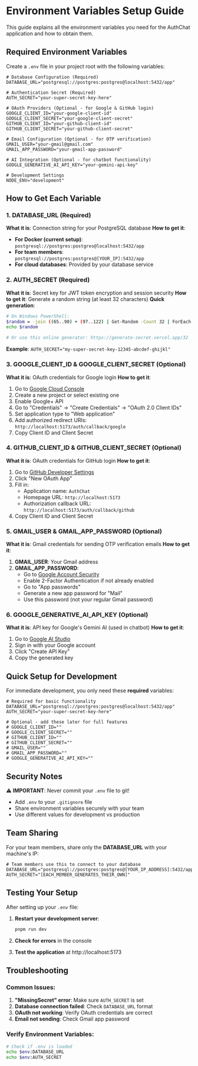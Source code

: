 # Environment Variables Setup Guide

This guide explains all the environment variables you need for the AuthChat application and how to obtain them.

## Required Environment Variables

Create a `.env` file in your project root with the following variables:

```env
# Database Configuration (Required)
DATABASE_URL="postgresql://postgres:postgres@localhost:5432/app"

# Authentication Secret (Required)
AUTH_SECRET="your-super-secret-key-here"

# OAuth Providers (Optional - for Google & GitHub login)
GOOGLE_CLIENT_ID="your-google-client-id"
GOOGLE_CLIENT_SECRET="your-google-client-secret"
GITHUB_CLIENT_ID="your-github-client-id"
GITHUB_CLIENT_SECRET="your-github-client-secret"

# Email Configuration (Optional - for OTP verification)
GMAIL_USER="your-gmail@gmail.com"
GMAIL_APP_PASSWORD="your-gmail-app-password"

# AI Integration (Optional - for chatbot functionality)
GOOGLE_GENERATIVE_AI_API_KEY="your-gemini-api-key"

# Development Settings
NODE_ENV="development"
```

## How to Get Each Variable

### 1. DATABASE_URL (Required)
**What it is**: Connection string for your PostgreSQL database
**How to get it**: 
- **For Docker (current setup)**: `postgresql://postgres:postgres@localhost:5432/app`
- **For team members**: `postgresql://postgres:postgres@[YOUR_IP]:5432/app`
- **For cloud databases**: Provided by your database service

### 2. AUTH_SECRET (Required)
**What it is**: Secret key for JWT token encryption and session security
**How to get it**: Generate a random string (at least 32 characters)
**Quick generation**:
```bash
# On Windows PowerShell:
$random = -join ((65..90) + (97..122) | Get-Random -Count 32 | ForEach-Object {[char]$_})
echo $random

# Or use this online generator: https://generate-secret.vercel.app/32
```

**Example**: `AUTH_SECRET="my-super-secret-key-12345-abcdef-ghijkl"`

### 3. GOOGLE_CLIENT_ID & GOOGLE_CLIENT_SECRET (Optional)
**What it is**: OAuth credentials for Google login
**How to get it**:
1. Go to [Google Cloud Console](https://console.cloud.google.com/)
2. Create a new project or select existing one
3. Enable Google+ API
4. Go to "Credentials" → "Create Credentials" → "OAuth 2.0 Client IDs"
5. Set application type to "Web application"
6. Add authorized redirect URIs: `http://localhost:5173/auth/callback/google`
7. Copy Client ID and Client Secret

### 4. GITHUB_CLIENT_ID & GITHUB_CLIENT_SECRET (Optional)
**What it is**: OAuth credentials for GitHub login
**How to get it**:
1. Go to [GitHub Developer Settings](https://github.com/settings/developers)
2. Click "New OAuth App"
3. Fill in:
   - Application name: `AuthChat`
   - Homepage URL: `http://localhost:5173`
   - Authorization callback URL: `http://localhost:5173/auth/callback/github`
4. Copy Client ID and Client Secret

### 5. GMAIL_USER & GMAIL_APP_PASSWORD (Optional)
**What it is**: Gmail credentials for sending OTP verification emails
**How to get it**:
1. **GMAIL_USER**: Your Gmail address
2. **GMAIL_APP_PASSWORD**: 
   - Go to [Google Account Security](https://myaccount.google.com/security)
   - Enable 2-Factor Authentication if not already enabled
   - Go to "App passwords"
   - Generate a new app password for "Mail"
   - Use this password (not your regular Gmail password)

### 6. GOOGLE_GENERATIVE_AI_API_KEY (Optional)
**What it is**: API key for Google's Gemini AI (used in chatbot)
**How to get it**:
1. Go to [Google AI Studio](https://makersuite.google.com/app/apikey)
2. Sign in with your Google account
3. Click "Create API Key"
4. Copy the generated key

## Quick Setup for Development

For immediate development, you only need these **required** variables:

```env
# Required for basic functionality
DATABASE_URL="postgresql://postgres:postgres@localhost:5432/app"
AUTH_SECRET="your-super-secret-key-here"

# Optional - add these later for full features
# GOOGLE_CLIENT_ID=""
# GOOGLE_CLIENT_SECRET=""
# GITHUB_CLIENT_ID=""
# GITHUB_CLIENT_SECRET=""
# GMAIL_USER=""
# GMAIL_APP_PASSWORD=""
# GOOGLE_GENERATIVE_AI_API_KEY=""
```

## Security Notes

⚠️ **IMPORTANT**: Never commit your `.env` file to git!
- Add `.env` to your `.gitignore` file
- Share environment variables securely with your team
- Use different values for development vs production

## Team Sharing

For your team members, share only the **DATABASE_URL** with your machine's IP:

```env
# Team members use this to connect to your database
DATABASE_URL="postgresql://postgres:postgres@[YOUR_IP_ADDRESS]:5432/app"
AUTH_SECRET="[EACH_MEMBER_GENERATES_THEIR_OWN]"
```

## Testing Your Setup

After setting up your `.env` file:

1. **Restart your development server**:
   ```bash
   pnpm run dev
   ```

2. **Check for errors** in the console

3. **Test the application** at http://localhost:5173

## Troubleshooting

### Common Issues:

1. **"MissingSecret" error**: Make sure `AUTH_SECRET` is set
2. **Database connection failed**: Check `DATABASE_URL` format
3. **OAuth not working**: Verify OAuth credentials are correct
4. **Email not sending**: Check Gmail app password

### Verify Environment Variables:

```bash
# Check if .env is loaded
echo $env:DATABASE_URL
echo $env:AUTH_SECRET
```

